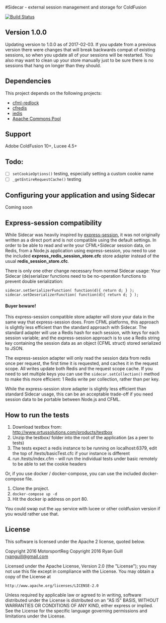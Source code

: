 
#Sidecar - external session management and storage for ColdFusion

[![Build Status](https://travis-ci.org/MotorsportReg/sidecar.svg?branch=master)](https://travis-ci.org/MotorsportReg/sidecar)

## Version 1.0.0

Updating version to 1.0.0 as of 2017-02-03.  If you update from a previous version there were changes that will break backwards compat of existing sessions, so when you update all of your sessions will be restarted.  You also may want to clean up your store manually just to be sure there is no sessions that hang on longer than they should.

## Dependencies
This project depends on the following projects:

- [cfml-redlock](https://github.com/MotorsportReg/cfml-redlock)
- [cfredis](https://github.com/MWers/cfredis)
- [jedis](https://github.com/xetorthio/jedis)
- [Apache Commons Pool](https://commons.apache.org/proper/commons-pool/download_pool.cgi)


## Support
Adobe ColdFusion 10+, Lucee 4.5+


## Todo:

- [ ] `setCookieOptions()` testing, especially setting a custom cookie name
- [ ] `_getEntireRequestCache()` testing

## Configuring your application and using Sidecar

Coming soon

## Express-session compatibility

While Sidecar was heavily inspired by [express-session](https://github.com/expressjs/session), it was not originally written as a direct port and is not compatible using the default settings. In order to be able to read and write your CFML+Sidecar session data, on Redis, from a Node.js application using express-session, you need to use the included **express_redis_session_store.cfc** store adapter instead of the usual **redis_session_store.cfc**.

There is only one other change necessary from normal Sidecar usage: Your Sidecar (de)serializer functions need to be no-operation functions to prevent double serialization:

	sidecar.setSerializerFunction( function(d){ return d; } );
	sidecar.setDeserializerFunction( function(d){ return d; } );

#### Buyer beware!

This express-session compatible store adapter will store your data in the same way that express-session does. From CFML platforms, this approach is slightly less efficient than the standard approach with Sidecar. The standard adapter will use a Redis hash for each session, with keys for each session variable; and the express-session approach is to use a Redis string key containing the session data as an object (CFML struct) stored serialized to JSON.

The express-session adapter will only read the session data from redis once per request, the first time it is requested, and caches it in the request scope. All writes update both Redis and the request scope cache. If you need to set multiple keys you can use the `sidecar.setCollection()` method to make this more efficient: 1 Redis write per collection, rather than per key.

While the express-session store adapter is slightly less efficient than standard Sidecar usage, this can be an acceptable trade-off if you need session data to be portable between Node.js and CFML.

## How to run the tests

1. Download testbox from: http://www.ortussolutions.com/products/testbox
2. Unzip the testbox/ folder into the root of the application (as a peer to tests)
3. The tests expect a redis instance to be running on localhost:6379, edit the top of /tests/basicTest.cfc if your instance is different
3. run /tests/index.cfm - will run the individual tests under basic remotely to be able to set the cookie headers

Or, if you use docker / docker-compose, you can use the included docker-compose file.

1. Clone the project.
2. `docker-compose up -d`
3. Hit the docker ip address on port 80.

You could swap out the `app` service with lucee or other coldfusion version if you would rather use that.

## License

This software is licensed under the Apache 2 license, quoted below.

Copyright 2016 MotorsportReg
Copyright 2016 Ryan Guill <ryanguill@gmail.com>

Licensed under the Apache License, Version 2.0 (the "License"); you may not
use this file except in compliance with the License. You may obtain a copy of
the License at

    http://www.apache.org/licenses/LICENSE-2.0

Unless required by applicable law or agreed to in writing, software
distributed under the License is distributed on an "AS IS" BASIS, WITHOUT
WARRANTIES OR CONDITIONS OF ANY KIND, either express or implied. See the
License for the specific language governing permissions and limitations under
the License.
